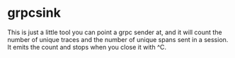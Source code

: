 # grpcsink

This is just a little tool you can point a grpc sender at, and it will count the number of unique traces and the number of unique spans sent in a session. It emits the count and stops when you close it with ^C.